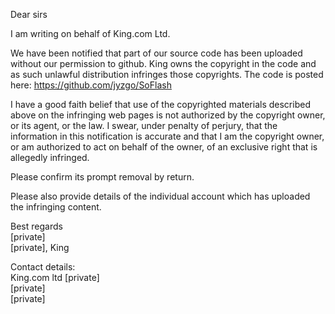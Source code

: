 Dear sirs

I am writing on behalf of King.com Ltd.

We have been notified that part of our source code has been uploaded without our permission to github. King owns the copyright in the code and as such unlawful distribution infringes those copyrights. The code is posted here:
https://github.com/jyzgo/SoFlash

I have a good faith belief that use of the copyrighted materials described above on the infringing web pages is not authorized by the copyright owner, or its agent, or the law. I swear, under penalty of perjury, that the information in this notification is accurate and that I am the copyright owner, or am authorized to act on behalf of the owner, of an exclusive right that is allegedly infringed.

Please confirm its prompt removal by return.

Please also provide details of the individual account which has uploaded the infringing content.

Best regards  
[private]  
[private], King  

Contact details:  
King.com ltd
[private]  
[private]  
[private]  
